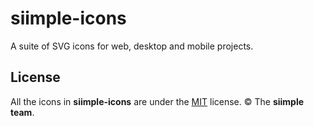 # siimple-icons

A suite of SVG icons for web, desktop and mobile projects.


## License 

All the icons in **siimple-icons** are under the [MIT](./LICENSE) license. &copy; The **siimple team**.
